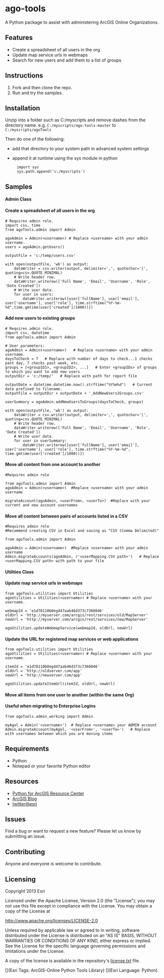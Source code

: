 # ago-tools

A Python package to assist with administering ArcGIS Online Organizations.

## Features
* Create a spreadsheet of all users in the org
* Update map service urls in webmaps
* Search for new users and add them to a list of groups

## Instructions

1. Fork and then clone the repo. 
2. Run and try the samples.

## Installation
Unzip into a folder such as C:/myscripts and remove dashes from the directory name.
e.g. `C:/myscripts/ago-tools-master` to `C:/myscripts/agoTools`

Then do one of the following:

* add that directory to your system path in advanced system settings
* append it at runtime using the sys module in python
    
        import sys
        sys.path.append('c:/myscripts')

## Samples

#### Admin Class
 
#### Create a spreadsheet of all users in the org
    # Requires admin role.
    import csv, time
    from agoTools.admin import Admin
	
    agoAdmin = Admin(<username>) # Replace <username> with your admin username.
    users = agoAdmin.getUsers()

    outputFile = 'c:/temp/users.csv'

    with open(outputFile, 'wb') as output:
        dataWriter = csv.writer(output, delimiter=',', quotechar='|', quoting=csv.QUOTE_MINIMAL)
        # Write header row.
        dataWriter.writerow(['Full Name', 'Email', 'Username', 'Role', 'Date Created'])
        # Write user data.
        for user in users:
            dataWriter.writerow([user['fullName'], user['email'], user['username'], user['role'], time.strftime("%Y-%m-%d",time.gmtime(user['created']/1000))])

#### Add new users to existing groups
    # Requires admin role.
    import csv, datetime
    from agoTools.admin import Admin

    # User parameters:
    agoAdmin = Admin(<username>)   # Replace <username> with your admin username.
    daysToCheck = 7   # Replace with number of days to check...1 checks past day, 7 checks past week, etc.
    groups = [<groupID1>, <groupID2>, ...]   # Enter <groupIDs> of groups to which you want to add new users
    outputDir = 'c:/temp/'   # Replace with path for report file
	
    outputDate = datetime.datetime.now().strftime("%Y%m%d")   # Current date prefixed to filename.
    outputFile = outputDir + outputDate + '_AddNewUsers2Groups.csv'
	
    userSummary = agoAdmin.addNewUsersToGroups(daysToCheck, groups)
	
    with open(outputFile, 'wb') as output:
        dataWriter = csv.writer(output, delimiter=',', quotechar='|', quoting=csv.QUOTE_MINIMAL)
        # Write header row.
        dataWriter.writerow(['Full Name', 'Email', 'Username', 'Role', 'Date Created'])
        # Write user data.
        for user in userSummary:
            dataWriter.writerow([user['fullName'], user['email'], user['username'], user['role'], time.strftime("%Y-%m-%d", time.gmtime(user['created']/1000))])

#### Move all content from one account to another
    #Requires admin role
	
    from agoTools.admin import Admin
    agoAdmin = Admin(<username>)  #Replace <username> with your admin username
    
    migrateAccount(agoAdmin, <userFrom>, <userTo>)  #Replace with your current and new account usernames
	
#### Move all content between pairs of accounts listed in a CSV

    #Requires admin role
	#Recommend creating CSV in Excel and saving as "CSV (Comma Delimited)"
	
    from agoTools.admin import Admin

    agoAdmin = Admin(<username>)  #Replace <username> with your admin username
    Admin.migrateAccounts(agoAdmin, r'<userMapping.CSV path>')   # Replace <userMapping.CSV path> with path to your file

            
#### Utilities Class
            
#### Update map service urls in webmaps
    from agoTools.utilities import Utilities
    agoUtilities = Utilities(<username>) # Replace <username> with your username.

    webmapId = 'e1d78110b0eg447aab46d373c7360046'
    oldUrl = 'http://myserver.com/arcgis/rest/services/old/MapServer'
    newUrl = 'http://myserver.com/arcgis/rest/services/new/MapServer'

    agoUtilities.updateWebmapService(webmapId, oldUrl, newUrl)
    
#### Update the URL for registered map services or web applications
    from agoTools.utilities import Utilities
    agoUtilities = Utilities(<username>) # Replace <username> with your username.

    itemId = 'e1d78110b0eg447aab46d373c7360046'
    oldUrl = 'http://oldserver.com/app'
    newUrl = 'http://newserver.com/app'

    agoUtilities.updateItemUrl(itemId, oldUrl, newUrl)

#### Move all items from one user to another (within the same Org)
#### Useful when migrating to Enterprise Logins

    from agoTools.admin_working import Admin
	
    myAgol = Admin('<username>')  # Replace <username> your ADMIN account
    Admin.migrateAccount(myAgol, '<userFrom>', '<userTo>')   # Replace with usernames between which you are moving items
	

## Requirements

* Python
* Notepad or your favorite Python editor

## Resources

* [Python for ArcGIS Resource Center](http://resources.arcgis.com/en/communities/python/)
* [ArcGIS Blog](http://blogs.esri.com/esri/arcgis/)
* [twitter@esri](http://twitter.com/esri)

## Issues

Find a bug or want to request a new feature?  Please let us know by submitting an issue.

## Contributing

Anyone and everyone is welcome to contribute. 

## Licensing
Copyright 2013 Esri

Licensed under the Apache License, Version 2.0 (the "License");
you may not use this file except in compliance with the License.
You may obtain a copy of the License at

   http://www.apache.org/licenses/LICENSE-2.0

Unless required by applicable law or agreed to in writing, software
distributed under the License is distributed on an "AS IS" BASIS,
WITHOUT WARRANTIES OR CONDITIONS OF ANY KIND, either express or implied.
See the License for the specific language governing permissions and
limitations under the License.

A copy of the license is available in the repository's [license.txt](https://raw.github.com/Esri/ago-tools/master/license.txt) file.

[](Esri Tags: ArcGIS-Online Python Tools Library)
[](Esri Language: Python)
